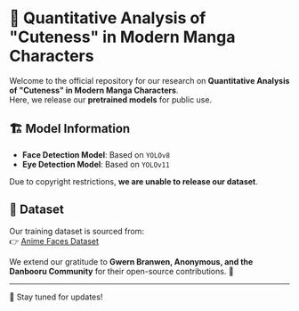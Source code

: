 # 🎨 Quantitative Analysis of "Cuteness" in Modern Manga Characters

Welcome to the official repository for our research on **Quantitative Analysis of "Cuteness" in Modern Manga Characters**.  
Here, we release our **pretrained models** for public use.

## 🏗️ Model Information
- **Face Detection Model**: Based on `YOLOv8`
- **Eye Detection Model**: Based on `YOLOv11`

Due to copyright restrictions, **we are unable to release our dataset**.

## 📂 Dataset
Our training dataset is sourced from:  
👉 [Anime Faces Dataset](https://www.kaggle.com/datasets/soumikrakshit/anime-faces)  

We extend our gratitude to **Gwern Branwen, Anonymous, and the Danbooru Community** for their open-source contributions. 🙌

---
🚀 Stay tuned for updates!



